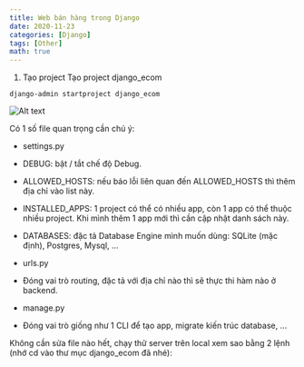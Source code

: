 ```yaml
---
title: Web bán hàng trong Django
date: 2020-11-23
categories: [Django]
tags: [Other]
math: true
---
```

1. Tạo project
Tạo project django_ecom
```
django-admin startproject django_ecom
```
![Alt text](https://vyqyty.github.io/assets/img/uploads/2020/09/django_ecom_0_create_project.png)

Có 1 số file quan trọng cần chú ý:

* settings.py

 * DEBUG: bật / tắt chế độ Debug.
 * ALLOWED_HOSTS: nếu báo lỗi liên quan đến ALLOWED_HOSTS thì thêm địa chỉ vào list này.
 * INSTALLED_APPS: 1 project có thể có nhiều app, còn 1 app có thể thuộc nhiều project. Khi mình thêm 1 app mới thì cần cập nhật danh sách này.
 * DATABASES: đặc tả Database Engine mình muốn dùng: SQLite (mặc định), Postgres, Mysql, …

* urls.py
 
 * Đóng vai trò routing, đặc tả với địa chỉ nào thì sẽ thực thi hàm nào ở backend.

* manage.py
 
 * Đóng vai trò giống như 1 CLI để tạo app, migrate kiến trúc database, …

Không cần sửa file nào hết, chạy thử server trên local xem sao bằng 2 lệnh (nhớ cd vào thư mục django_ecom đã nhé):
